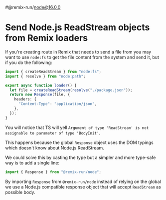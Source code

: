 #@remix-run/node@16.0.0

# Send Node.js ReadStream objects from Remix loaders

If you're creating route in Remix that needs to send a file from you may want to use `node:fs` to get the file content from the system and send it, but if you do the following:

```ts
import { createReadStream } from "node:fs";
import { resolve } from "node:path";

export async function loader() {
  let file = createReadStream(resolve("./package.json"));
  return new Response(file, {
    headers: {
      "Content-Type": "application/json",
    },
  });
}
```

You will notice that TS will yell `Argument of type 'ReadStream' is not assignable to parameter of type 'BodyInit'`.

This happens because the global `Response` object uses the DOM typings which doesn't know about Node.js ReadStream.

We could solve this by casting the type but a simpler and more type-safe way is to add a single line:

```ts
import { Response } from "@remix-run/node";
```

By importing `Response` from `@remix-run/node` instead of relying on the global we use a Node.js compatible response object that will accept `ReadStream` as possible body.
